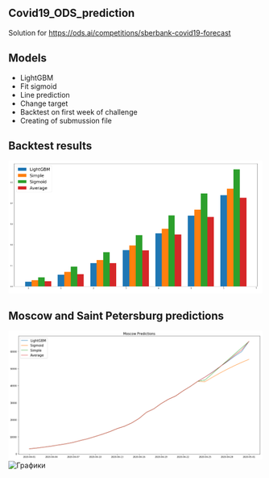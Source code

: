 ## Covid19_ODS_prediction
Solution for https://ods.ai/competitions/sberbank-covid19-forecast
## Models
- LightGBM
- Fit sigmoid
- Line prediction
- Change target
- Backtest on first week of challenge
- Creating of submussion file
## Backtest results
![Графики](https://github.com/ArefievMC/Covid19_ODS_prediction/blob/master/BackTest.PNG)
## Moscow and Saint Petersburg predictions
![Графики](https://github.com/ArefievMC/Covid19_ODS_prediction/blob/master/Moscow_Predictions.png)
![Графики](https://github.com/ArefievMC/Covid19_ODS_prediction/blob/master/Saint_Petersburg.png)
